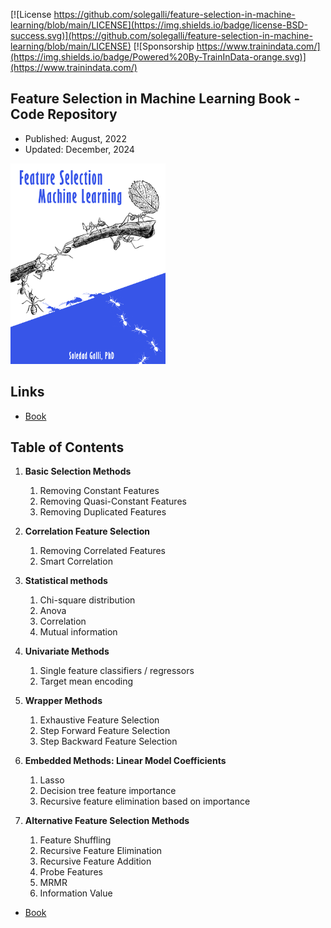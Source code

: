 ﻿[![License https://github.com/solegalli/feature-selection-in-machine-learning/blob/main/LICENSE](https://img.shields.io/badge/license-BSD-success.svg)](https://github.com/solegalli/feature-selection-in-machine-learning/blob/main/LICENSE)
[![Sponsorship https://www.trainindata.com/](https://img.shields.io/badge/Powered%20By-TrainInData-orange.svg)](https://www.trainindata.com/)

## Feature Selection in Machine Learning Book - Code Repository

- Published: August, 2022
- Updated: December, 2024

[<img src="./FSML-bookcover.png" width="248">](https://www.trainindata.com/p/feature-selection-in-machine-learning-book)

## Links

- [Book](https://www.trainindata.com/p/feature-selection-in-machine-learning-book)


## Table of Contents

1. **Basic Selection Methods**
	1. Removing Constant Features
	2. Removing Quasi-Constant Features
	3. Removing Duplicated Features

2. **Correlation Feature Selection**
	1. Removing Correlated Features 
	2. Smart Correlation

3. **Statistical methods**
	1. Chi-square distribution
	2. Anova
	3. Correlation
	4. Mutual information

4. **Univariate Methods**
	1. Single feature classifiers / regressors
	2. Target mean encoding

5. **Wrapper Methods**
	1. Exhaustive Feature Selection
	2. Step Forward Feature Selection
	3. Step Backward Feature Selection 

6. **Embedded Methods: Linear Model Coefficients**
	1. Lasso
	2. Decision tree feature importance
	3. Recursive feature elimination based on importance 

7. **Alternative Feature Selection Methods**
	1. Feature Shuffling
	2. Recursive Feature Elimination
	3. Recursive Feature Addition
	4. Probe Features
	5. MRMR
	6. Information Value


- [Book](https://www.trainindata.com/p/feature-selection-in-machine-learning-book)

